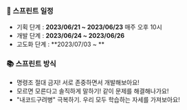 ### 📅 스프린트 일정
- 기획 단계 : **2023/06/21 ~ 2023/06/23** 매주 오후 10시 
- 개발 단계 : **2023/06/24 ~ 2023/06/26**
- 고도화 단계 : **2023/07/03 ~ **

### 📚 스프린트 방식
- 명령조 절대 금지! 서로 존중하면서 개발해보아요!
- 모르면 모른다고 솔직하게 말하기! 같이 문제를 해결해나가요!
- "내코드구려병" 극복하기. 우리 모두 학습하는 자세를 가져보아요!

